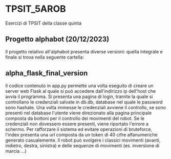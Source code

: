 # TPSIT_5AROB
Esercizi di TPSIT della classe quinta


## Progetto alphabot (20/12/2023)
Il progetto relativo all'alphabot presenta diverse versioni: quella integrale e finale si trova nella seguente cartella: 
  ## alpha_flask_final_version
Il codice contenuto in app.py permette una volta eseguito di creare un server web Flask al quale si può accedere dall'indirizzo ip dell'host che avvia il programma.
Si presenta una pagina di login, tramite la quale si controllano le credenziali salvate in db.db, database nel quale le password sono hashate. Una volta immesse le credenziali
avviene il controllo, se sono presenti nel database l'utente viene direzionato alla pagina principale composta da bottoni per il controllo dei movimenti del robot.
Se le credenziali non dovessero essere presenti, viene riportato l'errore a schermo.
Per rafforzare il sistema ed evitare operazioni di bruteforce, l'index presenta una url composta da un token di 40 cifre alfanumeriche generato casualemente.
Il robot può svolgere i classici movimenti (avanti, indietro, destra, sinistra) e delle sequenze di movimenti (es. inversione di marcia ...)
